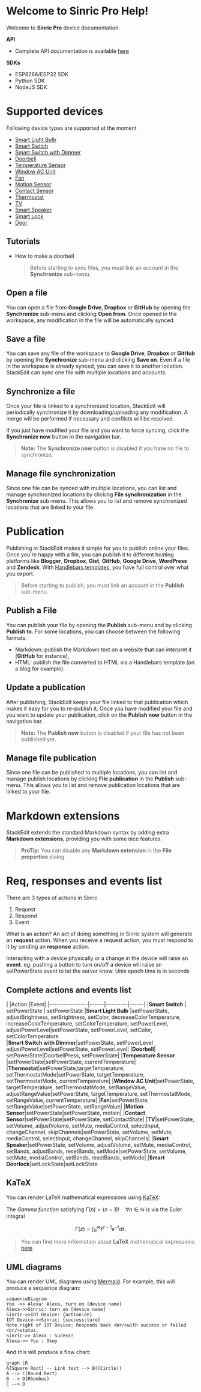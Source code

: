 # Welcome to Sinric Pro Help!

Welcome to **Sinric Pro** device documentation.

**API**

 - Complete API documentation is available [here](https://apidocs.sinric.pro/)

**SDKs**

 - ESP8266/ESP32 SDK
 - Python SDK
 - NodeJS SDK

# Supported devices

Following device types are supported at the moment
 - [Smart Light Bulb](devices/Smart%20Light%20Bulb.md)
 - [Smart Switch](devices/Smart%20Switch.md)
 - [Smart Switch with Dimmer](devices/Smart%20Switch%20with%20Dimmer.md)
 - [Doorbell](devices/Doorbell.md)
 - [Temperature Sensor](devices/Temperature%20Sensor.md)
 - [Window AC Unit](devices/Window%20AC%20Unit.md)
 - [Fan](devices/Fan.md)
 - [Motion Sensor](devices/Motion%20Sensor.md)
 - [Contact Sensor](devices/Contact%20Sensor.md)
 - [Thermostat](devices/Thermostat.md)
 - [TV](devices/TV.md)
 - [Smart Speaker](devices/Smart%20Light%20Bulb.md)
 - [Smart Lock](devices/Smart%20Light%20Bulb.md)
 - [Door](devices/Door.md)
 

## Tutorials

 - How to make a doorbell
 
	> Before starting to sync files, you must link an account in the **Synchronize** sub-menu.

## Open a file

You can open a file from **Google Drive**, **Dropbox** or **GitHub** by opening the **Synchronize** sub-menu and clicking **Open from**. Once opened in the workspace, any modification in the file will be automatically synced.

## Save a file

You can save any file of the workspace to **Google Drive**, **Dropbox** or **GitHub** by opening the **Synchronize** sub-menu and clicking **Save on**. Even if a file in the workspace is already synced, you can save it to another location. StackEdit can sync one file with multiple locations and accounts.

## Synchronize a file

Once your file is linked to a synchronized location, StackEdit will periodically synchronize it by downloading/uploading any modification. A merge will be performed if necessary and conflicts will be resolved.

If you just have modified your file and you want to force syncing, click the **Synchronize now** button in the navigation bar.

> **Note:** The **Synchronize now** button is disabled if you have no file to synchronize.

## Manage file synchronization

Since one file can be synced with multiple locations, you can list and manage synchronized locations by clicking **File synchronization** in the **Synchronize** sub-menu. This allows you to list and remove synchronized locations that are linked to your file.


# Publication

Publishing in StackEdit makes it simple for you to publish online your files. Once you're happy with a file, you can publish it to different hosting platforms like **Blogger**, **Dropbox**, **Gist**, **GitHub**, **Google Drive**, **WordPress** and **Zendesk**. With [Handlebars templates](http://handlebarsjs.com/), you have full control over what you export.

> Before starting to publish, you must link an account in the **Publish** sub-menu.

## Publish a File

You can publish your file by opening the **Publish** sub-menu and by clicking **Publish to**. For some locations, you can choose between the following formats:

- Markdown: publish the Markdown text on a website that can interpret it (**GitHub** for instance),
- HTML: publish the file converted to HTML via a Handlebars template (on a blog for example).

## Update a publication

After publishing, StackEdit keeps your file linked to that publication which makes it easy for you to re-publish it. Once you have modified your file and you want to update your publication, click on the **Publish now** button in the navigation bar.

> **Note:** The **Publish now** button is disabled if your file has not been published yet.

## Manage file publication

Since one file can be published to multiple locations, you can list and manage publish locations by clicking **File publication** in the **Publish** sub-menu. This allows you to list and remove publication locations that are linked to your file.


# Markdown extensions

StackEdit extends the standard Markdown syntax by adding extra **Markdown extensions**, providing you with some nice features.

> **ProTip:** You can disable any **Markdown extension** in the **File properties** dialog.



# Req, responses and events list
There are 3 types of actions in Sinric

 1. Request
 2. Respond
 3. Event

What is an action? An act of doing something in Sinric system will generate an **request** action. When you receive a request action, you must respond to it by sending an **response** action.

Interacting with a device physically or a change in the device will raise an **event**. eg: pushing a button to turn on/off a device will raise an setPowerState event to let the server know. Unix epoch time is in seconds

## Complete actions and events list

|                |Action |Event| 
|----------------|------|---------|------|
|**Smart Switch** | setPowerState | setPowerState 
|**Smart Light Bulb**  |setPowerState, adjustBrightness, setBrightness, setColor, decreaseColorTemperature, increaseColorTemperature, setColorTemperature, setPowerLevel, adjustPowerLevel|setPowerState, setPowerLevel, setColor, setColorTemperature          
|**Smart Switch with Dimmer**|setPowerState, setPowerLevel adjustPowerLevel|setPowerState, setPowerLevel|
|**Doorbell**| setPowerState|DoorbellPress, setPowerState|
|**Temperature Sensor** |setPowerState|setPowerState, currentTemperature|
|**Thermostat**|setPowerState,targetTemperature, setThermostatMode|setPowerState, targetTemperature, setThermostatMode, currentTemperature|
|**Window AC Unit**|setPowerState, targetTemperature, setThermostatMode, setRangeValue, adjustRangeValue|setPowerState, targetTemperature, setThermostatMode, setRangeValue, currentTemperature|
|**Fan**|setPowerState, setRangeValue|setPowerState, setRangeValue|
|**Motion Sensor**|setPowerState|setPowerState, motion|
|**Contact Sensor**|setPowerState|setPowerState, setContactState|
|**TV**|setPowerState, setVolume, adjustVolume, setMute, mediaControl, selectInput, changeChannel, skipChannels|setPowerState, setVolume, setMute, mediaControl, selectInput, changeChannel, skipChannels|
|**Smart Speaker**|setPowerState, setVolume, adjustVolume, setMute, mediaControl, setBands, adjustBands, resetBands, setMode|setPowerState, setVolume, setMute, mediaControl, setBands, resetBands, setMode|
|**Smart Doorlock**|setLockState|setLockState 

## KaTeX

You can render LaTeX mathematical expressions using [KaTeX](https://khan.github.io/KaTeX/):

The *Gamma function* satisfying $\Gamma(n) = (n-1)!\quad\forall n\in\mathbb N$ is via the Euler integral

$$
\Gamma(z) = \int_0^\infty t^{z-1}e^{-t}dt\,.
$$

> You can find more information about **LaTeX** mathematical expressions [here](http://meta.math.stackexchange.com/questions/5020/mathjax-basic-tutorial-and-quick-reference).


## UML diagrams

You can render UML diagrams using [Mermaid](https://mermaidjs.github.io/). For example, this will produce a sequence diagram:

```mermaid
sequenceDiagram
You ->> Alexa: Alexa, turn on [device name]
Alexa->>Sinric: turn on [device name]
Sinric->>IOT Device: {action:on}
IOT Device->>Sinric: {success:ture}
Note right of IOT Device: Responds back <br/>with success or failed <br/>status.
Sinric->> Alexa : Sucess!
Alexa->> You : Okey
```

And this will produce a flow chart:

```mermaid
graph LR
A[Square Rect] -- Link text --> B((Circle))
A --> C(Round Rect)
B --> D{Rhombus}
C --> D
```
<!--stackedit_data:
eyJoaXN0b3J5IjpbNDkyMjgxMzYyLDE1NzUzMjI1NTUsLTE1Nz
AwMDQyMzIsMjA2NTU4NzkyOSwxMjUwODUxMzA1XX0=
-->